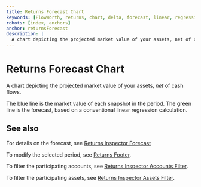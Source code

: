 ```yaml
---
title: Returns Forecast Chart
keywords: [FlowWorth, returns, chart, delta, forecast, linear, regression]
robots: [index, anchors]
anchor: returnsForecast
description: |
  A chart depicting the projected market value of your assets, net of cash flows
---
```


# Returns Forecast Chart

A chart depicting the projected market value of your assets, _net_ of cash flows.

The blue line is the market value of each snapshot in the period. The green line is the forecast, based on a conventional linear regression calculation.

## See also

For details on the forecast, see [Returns Inspector Forecast](../inspectForecast/index.html)

To modify the selected period, see [Returns Footer](../returnsFooter/index.html).

To filter the participating accounts, see [Returns Inspector Accounts Filter](../inspectAccounts/index.html).

To filter the participating assets, see [Returns Inspector Assets Filter](../inspectAssets/index.html).
